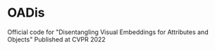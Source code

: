 # OADis
Official code for "Disentangling Visual Embeddings for Attributes and Objects" Published at CVPR 2022
